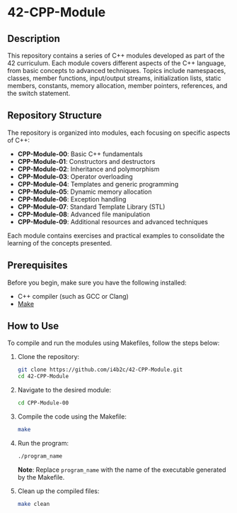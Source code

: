 # 42-CPP-Module

## Description
This repository contains a series of C++ modules developed as part of the 42 curriculum. Each module covers different aspects of the C++ language, from basic concepts to advanced techniques. Topics include namespaces, classes, member functions, input/output streams, initialization lists, static members, constants, memory allocation, member pointers, references, and the switch statement.

## Repository Structure
The repository is organized into modules, each focusing on specific aspects of C++:
- **CPP-Module-00**: Basic C++ fundamentals
- **CPP-Module-01**: Constructors and destructors
- **CPP-Module-02**: Inheritance and polymorphism
- **CPP-Module-03**: Operator overloading
- **CPP-Module-04**: Templates and generic programming
- **CPP-Module-05**: Dynamic memory allocation
- **CPP-Module-06**: Exception handling
- **CPP-Module-07**: Standard Template Library (STL)
- **CPP-Module-08**: Advanced file manipulation
- **CPP-Module-09**: Additional resources and advanced techniques

Each module contains exercises and practical examples to consolidate the learning of the concepts presented.

## Prerequisites
Before you begin, make sure you have the following installed:
- C++ compiler (such as GCC or Clang)
- [Make](https://www.gnu.org/software/make/)

## How to Use
To compile and run the modules using Makefiles, follow the steps below:

1. Clone the repository:
    ```sh
    git clone https://github.com/i4b2c/42-CPP-Module.git
    cd 42-CPP-Module
    ```

2. Navigate to the desired module:
    ```sh
    cd CPP-Module-00
    ```

3. Compile the code using the Makefile:
    ```sh
    make
    ```

4. Run the program:
    ```sh
    ./program_name
    ```
    **Note**: Replace `program_name` with the name of the executable generated by the Makefile.

5. Clean up the compiled files:
    ```sh
    make clean
    ```
